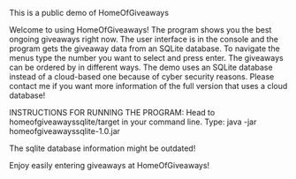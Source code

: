 This is a public demo of HomeOfGiveaways

Welcome to using HomeOfGiveaways! The program shows you the best ongoing giveaways right now. The user interface is in the console and the program gets the giveaway data from an SQLite database. To navigate the menus type the number you want to select and press enter. The giveaways can be ordered by in different ways.
The demo uses an SQLite database instead of a cloud-based one because of cyber security reasons. Please contact me if you want more information of the full version that uses a cloud database!

INSTRUCTIONS FOR RUNNING THE PROGRAM: Head to homeofgiveawayssqlite/target in your command line. Type: java -jar homeofgiveawayssqlite-1.0.jar

The sqlite database information might be outdated!

Enjoy easily entering giveaways at HomeOfGiveaways!
